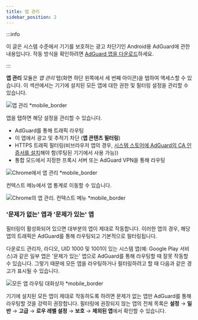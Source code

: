 ```yaml
---
title: 앱 관리
sidebar_position: 2
---
```


:::info

이 글은 시스템 수준에서 기기를 보호하는 광고 차단기인 Android용 AdGuard에 관한 내용입니다. 작동 방식을 확인하려면 [AdGuard 앱을 다운로드](https://agrd.io/download-kb-adblock)하세요.

:::

**앱 관리** 모듈은 _앱 관리_ 탭(화면 하단 왼쪽에서 세 번째 아이콘)을 탭하여 액세스할 수 있습니다. 이 섹션에서는 기기에 설치된 모든 앱에 대한 권한 및 필터링 설정을 관리할 수 있습니다.

![앱 관리 \*mobile\_border](https://cdn.adtidy.org/blog/new/9sakapp_management.png)

앱을 탭하면 해당 설정을 관리할 수 있습니다.

- AdGuard를 통해 트래픽 라우팅
- 이 앱에서 광고 및 추적기 차단 (**앱 콘텐츠 필터링**)
- HTTPS 트래픽 필터링(비브라우저 앱의 경우, [시스템 스토어에 AdGuard의 CA 인증서를 설치](/adguard-for-android/solving-problems/https-certificate-for-rooted/)해야 함(루팅된 기기에서 사용 가능))
- 통합 모드에서 지정한 프록시 서버 또는 AdGuard VPN을 통해 라우팅

![Chrome에서 앱 관리 \*mobile\_border](https://cdn.adtidy.org/blog/new/nvvgochrome_management.png)

컨텍스트 메뉴에서 앱 통계로 이동할 수 있습니다.

![Chrome의 앱 관리. 컨텍스트 메뉴 \*mobile\_border](https://cdn.adtidy.org/blog/new/4z85achome_management_context_menu.png)

### '문제가 없는' 앱과 '문제가 있는' 앱

필터링이 활성화되어 있으면 대부분의 앱이 제대로 작동합니다. 이러한 앱의 경우, 해당 앱의 트래픽은 AdGuard를 통해 라우팅되고 기본적으로 필터링됩니다.

다운로드 관리자, 라디오, UID 1000 및 1001이 있는 시스템 앱(예: Google Play 서비스)과 같은 일부 앱은 '문제가 있는' 앱으로 AdGuard를 통해 라우팅할 때 잘못 작동할 수 있습니다. 그렇기 때문에 모든 앱을 라우팅하거나 필터링하려고 할 때 다음과 같은 경고가 표시될 수 있습니다.

![모든 앱 라우팅 대화상자 \*mobile\_border](https://cdn.adtidy.org/blog/new/6du8jiroute_all.png)

기기에 설치된 모든 앱이 제대로 작동하도록 하려면 문제가 없는 앱만 AdGuard를 통해 라우팅할 것을 강력히 권장합니다. 필터링에 권장되지 않는 앱의 전체 목록은 **설정** → **일반** → **고급** → **로우 레벨 설정** → **보호** → **제외된 앱**에서 확인할 수 있습니다.
